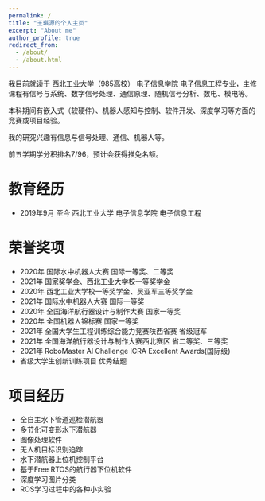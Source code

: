 ```yaml
---
permalink: /
title: "王琪源的个人主页"
excerpt: "About me"
author_profile: true
redirect_from: 
  - /about/
  - /about.html
---
```


我目前就读于 [西北工业大学](https://www.nwpu.edu.cn/)（985高校） [电子信息学院](http://dianzi.nwpu.edu.cn/) 电子信息工程专业，主修课程有信号与系统、数字信号处理、通信原理、随机信号分析、数电、模电等。

本科期间有嵌入式（软硬件）、机器人感知与控制、软件开发、深度学习等方面的竞赛或项目经验。

我的研究兴趣有信息与信号处理、通信、机器人等。

前五学期学分积排名7/96，预计会获得推免名额。

教育经历
======
* 2019年9月 至今 西北工业大学 电子信息学院 电子信息工程 

荣誉奖项
======
* 2020年 国际水中机器人大赛  国际一等奖、二等奖
* 2021年 国家奖学金、西北工业大学校一等奖学金
* 2020年 西北工业大学校一等奖学金、吴亚军三等奖学金
* 2021年 国际水中机器人大赛  国际一等奖
* 2020年 全国海洋航行器设计与制作大赛  国家一等奖
* 2020年 全国机器人锦标赛  国家一等奖
* 2021年 全国大学生工程训练综合能力竞赛陕西省赛  省级冠军  
* 2021年 全国海洋航行器设计与制作大赛西北赛区  省二等奖、三等奖
* 2021年 RoboMaster AI Challenge ICRA  Excellent Awards(国际级)
* 省级大学生创新训练项目  优秀结题

项目经历
======
* 全自主水下管道巡检潜航器
* 多节化可变形水下潜航器
* 图像处理软件
* 无人机目标识别追踪
* 水下潜航器上位机控制平台
* 基于Free RTOS的航行器下位机软件
* 深度学习图片分类
* ROS学习过程中的各种小实验
